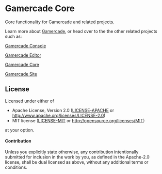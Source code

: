 # Gamercade Core

Core functionality for Gamercade and related projects.

Learn more about [Gamercade](https://gamercade.io), or head over to the the other related projects such as:

[Gamercade Console](https://github.com/gamercade-io/gamercade_console)

[Gamercade Editor](https://github.com/gamercade-io/gamercade_editor)

[Gamercade Core](https://github.com/gamercade-io/gamercade_core)

[Gamercade Site](https://github.com/gamercade-io/gamercade_site)

## License

Licensed under either of

 * Apache License, Version 2.0 ([LICENSE-APACHE](LICENSE-APACHE) or http://www.apache.org/licenses/LICENSE-2.0)
 * MIT license ([LICENSE-MIT](LICENSE-MIT) or http://opensource.org/licenses/MIT)

at your option.

#### Contribution

Unless you explicitly state otherwise, any contribution intentionally submitted
for inclusion in the work by you, as defined in the Apache-2.0 license, shall be
dual licensed as above, without any additional terms or conditions.